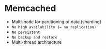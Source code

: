 # Memcached

- Multi-node for partitioning of data (sharding)
- `No high availability (= no replication)`
- `No persistent`
- `No backup and restore`
- Multi-thread architecture
